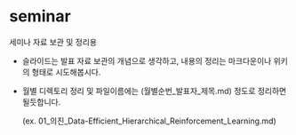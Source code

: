 # seminar

세미나 자료 보관 및 정리용

 * 슬라이드는 발표 자료 보관의 개념으로 생각하고, 내용의 정리는 마크다운이나 위키의 형태로 시도해봅시다.
 
 * 월별 디렉토리 정리 및 파일이름에는 (월별순번_발표자_제목.md) 정도로 정리하면 될듯합니다.
 
   (ex. 01_의진_Data-Efficient_Hierarchical_Reinforcement_Learning.md)

